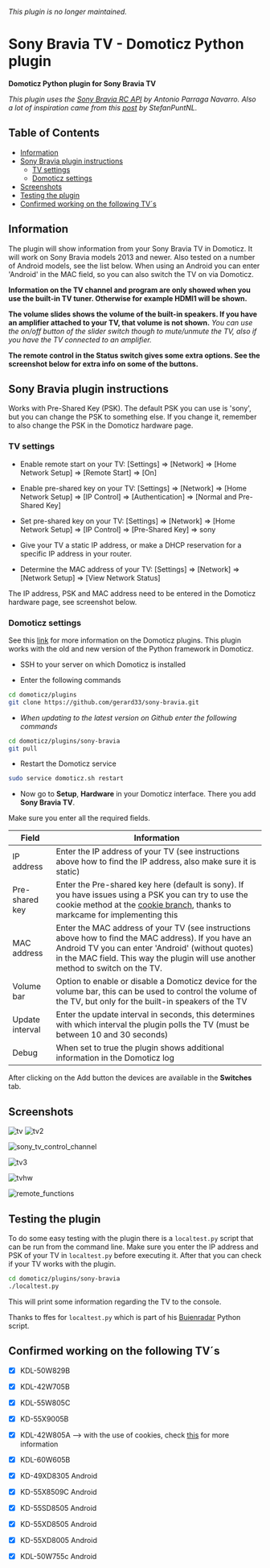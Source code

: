 *This plugin is no longer maintained.*

# Sony Bravia TV - Domoticz Python plugin
**Domoticz Python plugin for Sony Bravia TV**

*This plugin uses the [Sony Bravia RC API](https://github.com/aparraga/braviarc) by Antonio Parraga Navarro.
Also a lot of inspiration came from this [post](http://www.domoticz.com/forum/viewtopic.php?f=61&t=8301) by StefanPuntNL.*

## Table of Contents
- [Information](#information)
- [Sony Bravia plugin instructions](#sony-bravia-plugin-instructions)
  - [TV settings](#tv-settings)
  - [Domoticz settings](#domoticz-settings)
- [Screenshots](#screenshots)
- [Testing the plugin](#testing-the-plugin)
- [Confirmed working on the following TV´s](#confirmed-working-on-the-following-tvs)

## Information
The plugin will show information from your Sony Bravia TV in Domoticz.
It will work on Sony Bravia models 2013 and newer. Also tested on a number of Android models, see the list below. When using an Android you can enter 'Android' in the MAC field, so you can also switch the TV on via Domoticz.

**Information on the TV channel and program are only showed when you use the built-in TV tuner. Otherwise for example HDMI1 will be shown.**

**The volume slides shows the volume of the built-in speakers. If you have an amplifier attached to your TV, that volume is not shown.**
*You can use the on/off button of the slider switch though to mute/unmute the TV, also if you have the TV connected to an amplifier.*

**The remote control in the Status switch gives some extra options. See the screenshot below for extra info on some of the buttons.**

## Sony Bravia plugin instructions
Works with Pre-Shared Key (PSK). The default PSK you can use is 'sony', but you can change the PSK to something else. If you change it, remember to also change the PSK in the Domoticz hardware page.

### TV settings
* Enable remote start on your TV: [Settings] => [Network] => [Home Network Setup] => [Remote Start] => [On]

* Enable pre-shared key on your TV: [Settings] => [Network] => [Home Network Setup] => [IP Control] => [Authentication] => [Normal and Pre-Shared Key]

* Set pre-shared key on your TV: [Settings] => [Network] => [Home Network Setup] => [IP Control] => [Pre-Shared Key] => sony

* Give your TV a static IP address, or make a DHCP reservation for a specific IP address in your router.

* Determine the MAC address of your TV: [Settings] => [Network] => [Network Setup] => [View Network Status]

The IP address, PSK and MAC address need to be entered in the Domoticz hardware page, see screenshot below.

### Domoticz settings
See this [link](https://www.domoticz.com/wiki/Using_Python_plugins) for more information on the Domoticz plugins.
This plugin works with the old and new version of the Python framework in Domoticz.
* SSH to your server on which Domoticz is installed

* Enter the following commands
```bash
cd domoticz/plugins
git clone https://github.com/gerard33/sony-bravia.git
```
  * *When updating to the latest version on Github enter the following commands*
  ```bash
  cd domoticz/plugins/sony-bravia
  git pull
  ```

* Restart the Domoticz service
```bash
sudo service domoticz.sh restart
```

* Now go to **Setup**, **Hardware** in your Domoticz interface. There you add
**Sony Bravia TV**.

Make sure you enter all the required fields.

| Field | Information|
| ----- | ---------- |
| IP address | Enter the IP address of your TV (see instructions above how to find the IP address, also make sure it is static) |
| Pre-shared key | Enter the Pre-shared key here (default is sony). If you have issues using a PSK you can try to use the cookie method  at the [cookie branch](https://github.com/gerard33/sony-bravia/tree/cookie-auth), thanks to markcame for implementing this |
| MAC address | Enter the MAC address of your TV (see instructions above how to find the MAC address). If you have an Android TV you can enter 'Android' (without quotes) in the MAC field. This way the plugin will use another method to switch on the TV. |
| Volume bar | Option to enable or disable a Domoticz device for the volume bar, this can be used to control the volume of the TV, but only for the built-in speakers of the TV |
| Update interval | Enter the update interval in seconds, this determines with which interval the plugin polls the TV (must be between 10 and 30 seconds) |
| Debug | When set to true the plugin shows additional information in the Domoticz log |

After clicking on the Add button the devices are available in the **Switches** tab.

## Screenshots
![tv](https://cloud.githubusercontent.com/assets/11230573/25202175/bc1c9db8-2554-11e7-9a0f-39d182c700f5.png)
![tv2](https://cloud.githubusercontent.com/assets/11230573/25202176/bc332e0c-2554-11e7-821d-bd76c58f7bf1.png)

![sony_tv_control_channel](https://cloud.githubusercontent.com/assets/11230573/25483849/d0a9b4c4-2b57-11e7-9875-193567029e3b.png)

![tv3](https://cloud.githubusercontent.com/assets/11230573/25202177/bc3f921e-2554-11e7-842c-96c863f210dc.png)

![tvhw](https://cloud.githubusercontent.com/assets/11230573/25202178/bcfb2998-2554-11e7-80ec-9b2e85ee59f4.png)

![remote_functions](https://cloud.githubusercontent.com/assets/11230573/25874696/faddb72a-3513-11e7-9a43-f658de2eec4c.png)

## Testing the plugin
To do some easy testing with the plugin there is a `localtest.py` script that can be run from the command line.
Make sure you enter the IP address and PSK of your TV in `localtest.py` before executing it.
After that you can check if your TV works with the plugin.

```bash
cd domoticz/plugins/sony-bravia
./localtest.py
```

This will print some information regarding the TV to the console.

Thanks to ffes for `localtest.py` which is part of his [Buienradar](https://github.com/ffes/domoticz-buienradar) Python script.

## Confirmed working on the following TV´s
- [x] KDL-50W829B

- [x] KDL-42W705B

- [x] KDL-55W805C

- [x] KD-55X9005B

- [x] KDL-42W805A --> with the use of cookies, check [this](http://www.domoticz.com/forum/viewtopic.php?f=65&t=16910&p=128866#p128866) for more information

- [x] KDL-60W605B

- [x] KD-49XD8305 Android

- [x] KD-55X8509C Android

- [x] KD-55SD8505 Android

- [x] KD-55XD8505 Android

- [x] KD-55XD8005 Android

- [x] KDL-50W755c Android
